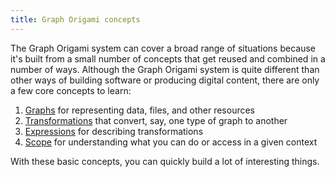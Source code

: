 ```yaml
---
title: Graph Origami concepts
---
```


The Graph Origami system can cover a broad range of situations because it's built from a small number of concepts that get reused and combined in a number of ways. Although the Graph Origami system is quite different than other ways of building software or producing digital content, there are only a few core concepts to learn:

1. [Graphs](graphs.html) for representing data, files, and other resources
1. [Transformations](transformations.html) that convert, say, one type of graph to another
1. [Expressions](expressions.html) for describing transformations
1. [Scope](scope.html) for understanding what you can do or access in a given context

With these basic concepts, you can quickly build a lot of interesting things.
